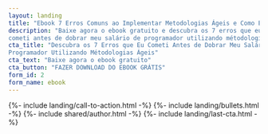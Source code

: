 ```yaml
---
layout: landing
title: "Ebook 7 Erros Comuns ao Implementar Metodologias Ágeis e Como Evitá-los"
description: "Baixe agora o ebook gratuito e descubra os 7 erros que eu
cometi antes de dobrar meu salário de programador utilizando métodologias ágeis"
cta_title: "Descubra os 7 Erros que Eu Cometi Antes de Dobrar Meu Salário de
Programador Utilizando Métodologias Ágeis"
cta_text: "Baixe agora o ebook gratuito"
cta_button: "FAZER DOWNLOAD DO EBOOK GRÁTIS"
form_id: 2
form_name: ebook
---
```


{%- include landing/call-to-action.html -%}
{%- include landing/bullets.html -%}
{%- include shared/author.html -%}
{%- include landing/last-cta.html -%}

